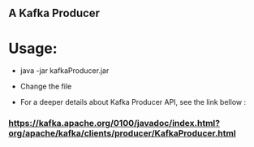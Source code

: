 ## A Kafka Producer
# Usage: 
* java -jar kafkaProducer.jar <topic> <file path to be sent>

* Change the file 

* For a deeper details about Kafka Producer API, see the link bellow :
### https://kafka.apache.org/0100/javadoc/index.html?org/apache/kafka/clients/producer/KafkaProducer.html
